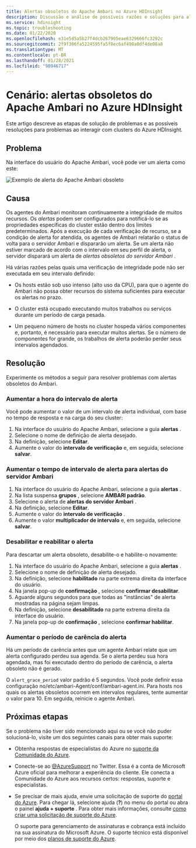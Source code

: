 ```yaml
---
title: Alertas obsoletos do Apache Ambari no Azure HDInsight
description: Discussão e análise de possíveis razões e soluções para alertas obsoletos do Apache Ambari no HDInsight.
ms.service: hdinsight
ms.topic: troubleshooting
ms.date: 01/22/2020
ms.openlocfilehash: e31e5d5a5b27f4dcb267905eae6329666fc3292c
ms.sourcegitcommit: 2f9f306fa5224595fa5f8ec6af498a0df4de08a8
ms.translationtype: MT
ms.contentlocale: pt-BR
ms.lasthandoff: 01/28/2021
ms.locfileid: "98946717"
---
```

# <a name="scenario-apache-ambari-stale-alerts-in-azure-hdinsight"></a>Cenário: alertas obsoletos do Apache Ambari no Azure HDInsight

Este artigo descreve as etapas de solução de problemas e as possíveis resoluções para problemas ao interagir com clusters do Azure HDInsight.

## <a name="issue"></a>Problema

Na interface do usuário do Apache Ambari, você pode ver um alerta como este:

![Exemplo de alerta do Apache Ambari obsoleto](./media/apache-ambari-troubleshoot-stale-alerts/ambari-stale-alerts-example.png)

## <a name="cause"></a>Causa

Os agentes do Ambari monitoram continuamente a integridade de muitos recursos. Os *alertas* podem ser configurados para notificá-lo se as propriedades específicas do cluster estão dentro dos limites predeterminados. Após a execução de cada verificação de recurso, se a condição de alerta for atendida, os agentes de Ambari relatarão o status de volta para o servidor Ambari e dispararão um alerta. Se um alerta não estiver marcado de acordo com o intervalo em seu perfil de alerta, o servidor disparará um alerta de *alertas obsoletos do servidor Ambari* .

Há várias razões pelas quais uma verificação de integridade pode não ser executada em seu intervalo definido:

* Os hosts estão sob uso intenso (alto uso da CPU), para que o agente do Ambari não possa obter recursos do sistema suficientes para executar os alertas no prazo.

* O cluster está ocupado executando muitos trabalhos ou serviços durante um período de carga pesada.

* Um pequeno número de hosts no cluster hospeda vários componentes e, portanto, é necessário para executar muitos alertas. Se o número de componentes for grande, os trabalhos de alerta poderão perder seus intervalos agendados.

## <a name="resolution"></a>Resolução

Experimente os métodos a seguir para resolver problemas com alertas obsoletos do Ambari.

### <a name="increase-the-alert-interval-time"></a>Aumentar a hora do intervalo de alerta

Você pode aumentar o valor de um intervalo de alerta individual, com base no tempo de resposta e na carga do seu cluster:

1. Na interface do usuário do Apache Ambari, selecione a guia **alertas** .
1. Selecione o nome de definição de alerta desejado.
1. Na definição, selecione **Editar**.
1. Aumente o valor do **intervalo de verificação** e, em seguida, selecione **salvar**.

### <a name="increase-the-alert-interval-time-for-ambari-server-alerts"></a>Aumentar o tempo de intervalo de alerta para alertas do servidor Ambari

1. Na interface do usuário do Apache Ambari, selecione a guia **alertas** .
1. Na lista suspensa **grupos** , selecione **AMBARI padrão**.
1. Selecione o alerta de **alertas do servidor Ambari** .
1. Na definição, selecione **Editar**.
1. Aumente o valor do **intervalo de verificação** .
1. Aumente o valor **multiplicador de intervalo** e, em seguida, selecione **salvar**.

### <a name="disable-and-reenable-the-alert"></a>Desabilitar e reabilitar o alerta

Para descartar um alerta obsoleto, desabilite-o e habilite-o novamente:

1. Na interface do usuário do Apache Ambari, selecione a guia **alertas** .
1. Selecione o nome de definição de alerta desejado.
1. Na definição, selecione **habilitado** na parte extrema direita da interface do usuário.
1. Na janela pop-up de **confirmação** , selecione **confirmar desabilitar**.
1. Aguarde alguns segundos para que todas as "instâncias" de alerta mostradas na página sejam limpas.
1. Na definição, selecione **desabilitado** na parte extrema direita da interface do usuário.
1. Na janela pop-up de **confirmação** , selecione **confirmar habilitar**.

### <a name="increase-the-alert-grace-period"></a>Aumentar o período de carência do alerta

Há um período de carência antes que um agente Ambari relate que um alerta configurado perdeu sua agenda. Se o alerta perdeu sua hora agendada, mas foi executado dentro do período de carência, o alerta obsoleto não é gerado.

O `alert_grace_period` valor padrão é 5 segundos. Você pode definir essa configuração no/etc/ambari-Agent/conf/ambari-agent.ini. Para hosts nos quais os alertas obsoletos ocorrem em intervalos regulares, tente aumentar o valor para 10. Em seguida, reinicie o agente Ambari.

## <a name="next-steps"></a>Próximas etapas

Se o problema não tiver sido mencionado aqui ou se você não puder solucioná-lo, visite um dos seguintes canais para obter mais suporte:

* Obtenha respostas de especialistas do Azure no [suporte da Comunidade do Azure](https://azure.microsoft.com/support/community/).

* Conecte-se ao [@AzureSupport](https://twitter.com/azuresupport) no Twitter. Essa é a conta de Microsoft Azure oficial para melhorar a experiência do cliente. Ele conecta a Comunidade do Azure aos recursos certos: respostas, suporte e especialistas.

* Se precisar de mais ajuda, envie uma solicitação de suporte do [portal do Azure](https://portal.azure.com/?#blade/Microsoft_Azure_Support/HelpAndSupportBlade/). Para chegar lá, selecione ajuda (**?**) no menu do portal ou abra o painel **ajuda + suporte** . Para obter mais informações, consulte [como criar uma solicitação de suporte do Azure](../../azure-portal/supportability/how-to-create-azure-support-request.md). 

  O suporte para gerenciamento de assinaturas e cobrança está incluído na sua assinatura do Microsoft Azure. O suporte técnico está disponível por meio dos [planos de suporte do Azure](https://azure.microsoft.com/support/plans/).